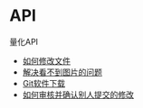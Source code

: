 # API
量化API


* [如何修改文件](https://github.com/FinTechNJU/Tutorial/issues/6)
* [解决看不到图片的问题](https://github.com/FinTechNJU/Tutorial/issues/2)
* [Git软件下载](https://github.com/FinTechNJU/Tutorial/issues/7)
* [如何审核并确认别人提交的修改](https://github.com/FinTechNJU/Tutorial/issues/8)
